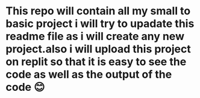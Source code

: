 # This repo will contain all my small to basic project i will try to upadate this readme file as i will create any new project.also i will upload this project on replit so that it is easy to see the code as well as the output of the code 😊